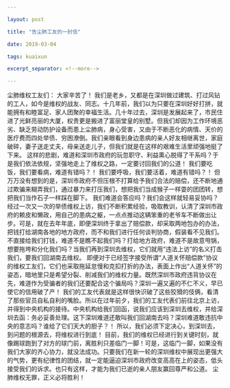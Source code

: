 ```yaml
---

layout: post

title: "告尘肺工友的一封信"

date: 2019-03-04

tags: kuaixun

excerpt_separator: <!--more-->

---
```

尘肺维权工友们：
大家辛苦了！
我们是老乡，又都是在深圳做过建筑、打过风钻的工人，如今是维权的战友、同志。十几年前，我们以为只要在深圳好好打拼，就能拥有和睦富足、家人团聚的幸福生活。几十年过去，深圳是发展起来了，市民住进了光鲜亮丽的大厦，权贵更是搬进了富丽堂皇的别墅。但我们却因为工作环境恶劣、缺乏劳动防护设备而患上尘肺病，身心受害，又由于不断恶化的病情、天价的医疗费而四处举债、穷困潦倒。我们亲眼看到身边患病的亲人好友相继离世，家庭破碎，妻子送走丈夫，母亲送走儿子，但我们就是在这样的艰难生活里顽强地挺了下来。
这样的悲剧，难道和深圳市政府的玩忽职守、利益熏心脱得了干系吗？于是我们依法依规，坚强地走上了维权之路，一定要讨回我们的公道！
我们要吃饭，我们要看病，难道有错吗？！
我们要呼吸，我们要活着，难道有错吗？！
但万万没有想到的是，深圳市政府不但压根不打算给予我们合法的赔偿，还不断地通过欺骗来糊弄我们，通过暴力来打压我们，想把我们当成猴子一样耍的团团转，想把我们当作石子一样踩在脚下。
我们难道会答应吗？我们会这样就轻易妥协吗？经过一次又一次的举债维权上访，我们不断积累经验，吸取教训，认清了深圳市政府的赖皮和懒政，用自己的患病之躯，一点点推动这辆笨重的老爷车不断做出让步。可是，就在去年年底，即便深圳终于拿出了赔偿款，却采取两地包办的办法，把钱打给湖南各地的地方政府，而不和我们进行任何谈判协商，假装看不见我们。
不直接给我们打钱，难道不是瞧不起我们吗？打给地方政府，难道不是故意甩锅，想要拖垮和分化我们吗？当我们再到深圳去维权，它们就用“违法上访”的名义打击我们，要我们回湖南去维权。
即便对于已经签字接受所谓“人道关怀赔偿款”协议的维权工友们，它们也采取拖延怠慢和克扣打折的办法，表面上作出“人道关怀”的姿态，暗地里只是希望分裂、削减我们的维权力量。既然深圳市政府违背协议在先，难道作为受骗者的我们还要配合这个骗局吗？深圳一遍又遍的不仁不义，早已使它的信用破了产！
我们的工友代表就是这样很快识破了这些狡猾的伎俩，看清了那些官员自私自利的嘴脸。所以在过年前夕，我们的工友代表们前往北京上访，并得到中央机构的接待。中央机构给我们回函，说我们应该到深圳去维权，并给深圳去函：务必妥善处理。这下深圳难道还敢叫我们回湖南去吗？深圳难道敢违抗中央的意志吗？谁给了它们天大的胆子？！
所以，我们必须下定决心，到深圳去，到问题的根源去，将维权进行到底！
目前，我们的维权已经进行到关键时刻，就像踢球跑到了对方的球门前，离胜利只差临门一脚！可是，这临门一脚，如果没有我们大家的齐心协力，就没法成功。只要我们在新一轮的深圳维权中展现出更强大的气势，更有纪律性的团结，就一定能逼迫深圳市政府改变高高在上的姿态，低头接受我们的诉求。也只有这样，才能为我们已逝的亲人朋友赢回尊严和公道。
尘肺维权无罪，正义必将胜利！
